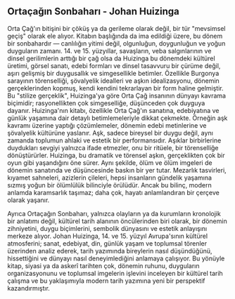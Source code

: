 ## Ortaçağın Sonbaharı - Johan Huizinga

Orta Çağ'ın bitişini bir çöküş ya da gerileme olarak değil, bir tür "mevsimsel geçiş" olarak ele alıyor. Kitabın başlığında da ima edildiği üzere, bu dönem bir sonbahardır — canlılığın yitimi değil, olgunluğun, doygunluğun ve yoğun duyguların zamanı. 14. ve 15. yüzyıllar, savaşların, veba salgınlarının ve dinsel gerilimlerin arttığı bir çağ olsa da Huizinga bu dönemdeki kültürel üretimi, görsel sanatı, edebi formları ve dinsel tasavvuru bir çürüme değil, aşırı gelişmiş bir duygusallık ve simgesellikle betimler. Özellikle Burgonya sarayının törenselliği, şövalyelik idealleri ve aşkın idealizasyonu, dönemin gerçeklerinden kopmuş, kendi kendini tekrarlayan bir form haline gelmiştir. Bu "stilize gerçeklik", Huizinga'ya göre Orta Çağ insanının dünyayı kavrama biçimidir; rasyonellikten çok simgeselliğe, düşünceden çok duyguya dayanır. Huizinga'nın kitabı, özellikle Orta Çağ'ın sanatına, edebiyatına ve günlük yaşamına dair detaylı betimlemeleriyle dikkat çekmekte. Örneğin aşk kavramı üzerine yaptığı çözümlemeler, dönemin edebi metinlerine ve şövalyelik kültürüne yaslanır. Aşk, sadece bireysel bir duygu değil, aynı zamanda toplumun ahlaki ve estetik bir performansıdır. Aşıklar birbirlerine duydukları sevgiyi yalnızca ifade etmezler, onu bir ritüele, bir törenselliğe dönüştürürler. Huizinga, bu dramatik ve törensel aşkın, gerçeklikten çok bir oyun gibi yaşandığını öne sürer. Aynı şekilde, ölüm ve ölüm imgeleri de dönemin sanatında ve düşüncesinde baskın bir yer tutar. Mezarlık tasvirleri, kıyamet sahneleri, azizlerin çileleri, hepsi insanların gündelik yaşamına sızmış yoğun bir ölümlülük bilinciyle örülüdür. Ancak bu bilinç, modern anlamda karamsarlık taşımaz; daha çok, hayatı anlamlandıran bir çerçeve olarak yaşanır.

Ayrıca Ortaçağın Sonbaharı, yalnızca olayların ya da kurumların kronolojik bir anlatımı değil, kültürel tarih alanının öncülerinden biri olarak, bir dönemin zihniyetini, duygu biçimlerini, sembolik dünyasını ve estetik anlayışını merkeze alıyor. Johan Huizinga, 14. ve 15. yüzyıl Avrupa'sının kültürel atmosferini; sanat, edebiyat, din, günlük yaşam ve toplumsal törenler üzerinden analiz ederek, tarih yazımında bireylerin nasıl düşündüğünü, hissettiğini ve dünyayı nasıl deneyimlediğini anlamaya çalışıyor. Bu yönüyle kitap, siyasi ya da askerî tarihten çok, dönemin ruhunu, duyguların organizasyonunu ve toplumsal imgelerin işlevini inceleyen bir kültürel tarih çalışma ve bu yaklaşımıyla modern tarih yazımına yeni bir perspektif kazandırmıştır.








